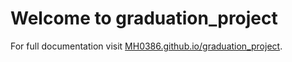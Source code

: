 # Welcome to graduation_project

For full documentation visit [MH0386.github.io/graduation_project](https://mh0386.github.io/graduation_project/policy/).
